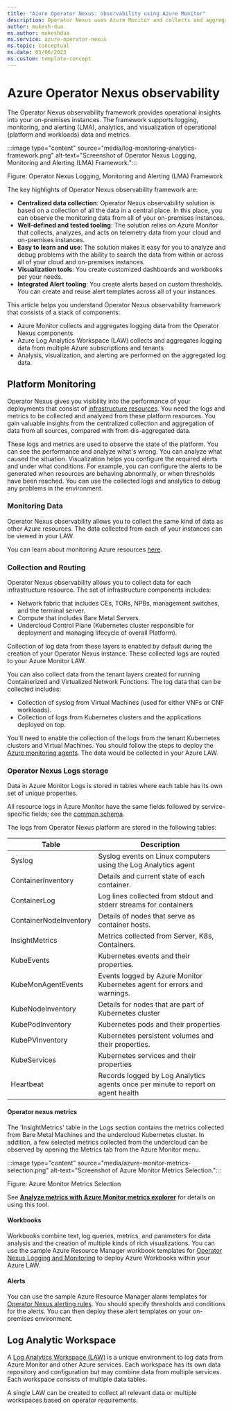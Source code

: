 ```yaml
---
title: "Azure Operator Nexus: observability using Azure Monitor"
description: Operator Nexus uses Azure Monitor and collects and aggregates data in Azure Log Analytics Workspace (LAW). The analysis, visualization, and alerting is performed on this collected data.
author: mukesh-dua
ms.author: mukeshdua
ms.service: azure-operator-nexus
ms.topic: conceptual
ms.date: 03/06/2023
ms.custom: template-concept
---
```


# Azure Operator Nexus observability

The Operator Nexus observability framework provides operational insights into your on-premises instances.
The framework supports logging, monitoring, and alerting (LMA), analytics, and visualization of operational (platform and workloads) data and metrics.

:::image type="content" source="media/log-monitoring-analytics-framework.png" alt-text="Screenshot of Operator Nexus Logging, Monitoring and Alerting (LMA) Framework.":::

Figure:  Operator Nexus Logging, Monitoring and Alerting (LMA) Framework

The key highlights of Operator Nexus observability framework are:

* **Centralized data collection**: Operator Nexus observability solution is based on a collection of all the data in a central place. In this place, you can observe the monitoring data from all of your on-premises instances.
* **Well-defined and tested tooling**: The solution relies on Azure Monitor that collects, analyzes, and acts on telemetry data from your cloud and on-premises instances.
* **Easy to learn and use**: The solution makes it easy for you to analyze and debug problems with the ability to search the data from within or across all of your cloud and on-premises instances.
* **Visualization tools**: You create customized dashboards and workbooks per your needs.
* **Integrated Alert tooling**: You create alerts based on custom thresholds. You can create and reuse alert templates across all of your instances.

This article helps you understand Operator Nexus observability framework that consists of a stack of components:

- Azure Monitor collects and aggregates logging data from the Operator Nexus components
- Azure Log Analytics Workspace (LAW) collects and aggregates logging data from multiple Azure subscriptions and tenants
- Analysis, visualization, and alerting are performed on the aggregated log data.

## Platform Monitoring

Operator Nexus gives you visibility into the performance of your deployments that consist of [infrastructure resources](./concepts-resource-types.md#platform-components). You need the logs and metrics to be collected and analyzed from these platform resources. You gain valuable insights from the centralized collection and aggregation of data from all sources, compared with from dis-aggregated data.

These logs and metrics are used to observe the state of the platform. You can see the performance and analyze what's wrong. You can analyze what caused the situation. Visualization helps you configure the required alerts and under what conditions. For example, you can configure the alerts to be generated when resources are behaving abnormally, or when thresholds have been reached. You can use the collected logs and analytics to debug any problems in the environment.

### Monitoring Data

Operator Nexus observability allows you to collect the same kind of data as other Azure resources. The data collected from each of your instances can be viewed in your LAW.

 You can learn about monitoring Azure resources [here](../azure-monitor/essentials/monitor-azure-resource.md#monitoring-data).

### Collection and Routing

Operator Nexus observability allows you to collect data for each infrastructure resource.
The set of infrastructure components includes:

* Network fabric that includes CEs, TORs, NPBs, management switches, and the terminal server.
* Compute that includes Bare Metal Servers.
* Undercloud Control Plane (Kubernetes cluster responsible for deployment and managing lifecycle of overall Platform).

Collection of log data from these layers is enabled by default during the creation of your Operator Nexus instance. These collected logs are routed to your Azure Monitor LAW.

You can also collect data from the tenant layers created for running Containerized and Virtualized Network Functions. The log data that can be collected includes:

* Collection of syslog from Virtual Machines (used for either VNFs or CNF workloads).
* Collection of logs from Kubernetes clusters and the applications deployed on top.

You'll need to enable the collection of the logs from the tenant Kubernetes clusters and Virtual Machines.
You should follow the steps to deploy the [Azure monitoring agents](../azure-monitor/agents/agents-overview.md#install-the-agent-and-configure-data-collection). The data would be collected in your Azure LAW.

### Operator Nexus Logs storage

Data in Azure Monitor Logs is stored in tables where each table has its own set of unique properties.

All resource logs in Azure Monitor have the same fields followed by service-specific fields; see the [common schema](../azure-monitor/essentials/resource-logs-schema.md#top-level-common-schema).

The logs from Operator Nexus platform are stored in the following tables:

| Table                  | Description                                                                      |
| ---------------------- | -------------------------------------------------------------------------------- |
| Syslog                 | Syslog events on Linux computers using the Log Analytics agent                   |
| ContainerInventory     | Details and current state of each container.                                     |
| ContainerLog           | Log lines collected from stdout and stderr streams for containers                |
| ContainerNodeInventory | Details of nodes that serve as container hosts.                                  |
| InsightMetrics         | Metrics collected from Server, K8s, Containers.                                  |
| KubeEvents             | Kubernetes events and their properties.                                          |
| KubeMonAgentEvents     | Events logged by Azure Monitor Kubernetes agent for errors and warnings.         |
| KubeNodeInventory      | Details for nodes that are part of Kubernetes cluster                            |
| KubePodInventory       | Kubernetes pods and their properties                                             |
| KubePVInventory        | Kubernetes persistent volumes and their properties.                              |
| KubeServices           | Kubernetes services and their properties                                         |
| Heartbeat              | Records logged by Log Analytics agents once per minute to report on agent health |

#### Operator nexus metrics

The 'InsightMetrics' table in the Logs section contains the metrics collected from Bare Metal Machines and the undercloud Kubernetes cluster. In addition, a few selected metrics collected from the undercloud can be observed by opening the Metrics tab from the Azure Monitor menu.

:::image type="content" source="media/azure-monitor-metrics-selection.png" alt-text="Screenshot of Azure Monitor Metrics Selection.":::

Figure: Azure Monitor Metrics Selection

See **[Analyze metrics with Azure Monitor metrics explorer](../azure-monitor/essentials/analyze-metrics.md)** for details on using this tool.

#### Workbooks

Workbooks combine text, log queries, metrics, and parameters for data analysis and the creation of multiple kinds of rich visualizations.
You can use the sample Azure Resource Manager workbook templates for [Operator Nexus Logging and Monitoring](https://github.com/microsoft/AzureMonitorCommunity/tree/master/Azure%20Services/Azure%20Operator%20Nexus) to deploy Azure Workbooks within your Azure LAW.

#### Alerts

You can use the sample Azure Resource Manager alarm templates for [Operator Nexus alerting rules](https://github.com/microsoft/AzureMonitorCommunity/tree/master/Azure%20Services/Azure%20Operator%20Nexus#alert-rules). You should specify thresholds and conditions for the alerts. You can then deploy these alert templates on your on-premises environment.

## Log Analytic Workspace

A [Log Analytics Workspace (LAW)](../azure-monitor/logs/log-analytics-workspace-overview.md) is a unique environment to log data from Azure Monitor and other Azure services. Each workspace has its own data repository and configuration but may combine data from multiple services. Each workspace consists of multiple data tables.

A single LAW can be created to collect all relevant data or multiple workspaces based on operator requirements.
